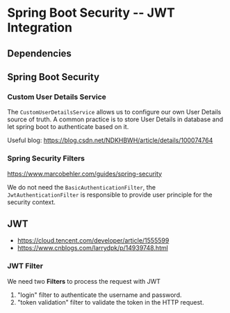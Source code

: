 # Spring Boot Security -- JWT Integration

## Dependencies



## Spring Boot Security

### Custom User Details Service

The `CustomUserDetailsService` allows us to configure our own User Details source of truth. 
A common practice is to store User Details in database and let spring boot to authenticate 
based on it. 

Useful blog: https://blog.csdn.net/NDKHBWH/article/details/100074764

### Spring Security Filters
https://www.marcobehler.com/guides/spring-security

We do not need the `BasicAuthenticationFilter`, the `JwtAuthenticationFilter` is responsible to provide 
user principle for the security context. 

## JWT

- https://cloud.tencent.com/developer/article/1555599
- https://www.cnblogs.com/larrydpk/p/14939748.html

### JWT Filter

We need two **Filters** to process the request with JWT
1. "login" filter to authenticate the username and password. 
2. "token validation" filter to validate the token in the HTTP request. 